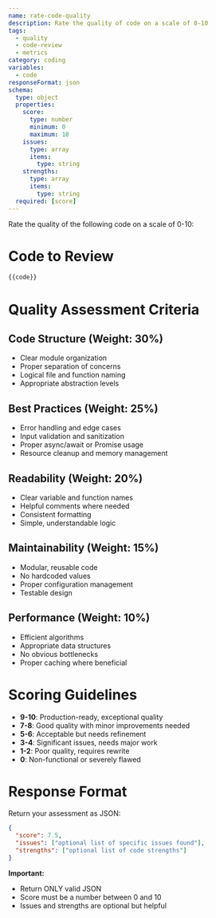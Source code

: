 ```yaml
---
name: rate-code-quality
description: Rate the quality of code on a scale of 0-10
tags:
  - quality
  - code-review
  - metrics
category: coding
variables:
  - code
responseFormat: json
schema:
  type: object
  properties:
    score:
      type: number
      minimum: 0
      maximum: 10
    issues:
      type: array
      items:
        type: string
    strengths:
      type: array
      items:
        type: string
  required: [score]
---
```


Rate the quality of the following code on a scale of 0-10:

# Code to Review
```javascript
{{code}}
```

# Quality Assessment Criteria

## Code Structure (Weight: 30%)
- Clear module organization
- Proper separation of concerns
- Logical file and function naming
- Appropriate abstraction levels

## Best Practices (Weight: 25%)
- Error handling and edge cases
- Input validation and sanitization
- Proper async/await or Promise usage
- Resource cleanup and memory management

## Readability (Weight: 20%)
- Clear variable and function names
- Helpful comments where needed
- Consistent formatting
- Simple, understandable logic

## Maintainability (Weight: 15%)
- Modular, reusable code
- No hardcoded values
- Proper configuration management
- Testable design

## Performance (Weight: 10%)
- Efficient algorithms
- Appropriate data structures
- No obvious bottlenecks
- Proper caching where beneficial

# Scoring Guidelines

- **9-10**: Production-ready, exceptional quality
- **7-8**: Good quality with minor improvements needed
- **5-6**: Acceptable but needs refinement
- **3-4**: Significant issues, needs major work
- **1-2**: Poor quality, requires rewrite
- **0**: Non-functional or severely flawed

# Response Format

Return your assessment as JSON:

```json
{
  "score": 7.5,
  "issues": ["optional list of specific issues found"],
  "strengths": ["optional list of code strengths"]
}
```

**Important:**
- Return ONLY valid JSON
- Score must be a number between 0 and 10
- Issues and strengths are optional but helpful